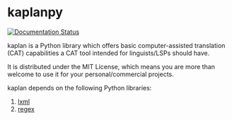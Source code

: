 # kaplanpy
[![Documentation Status](https://readthedocs.org/projects/kaplanpy/badge/?version=latest)](https://kaplanpy.readthedocs.io/en/latest/?badge=latest)

kaplan is a Python library which offers basic computer-assisted translation (CAT) capabilities a CAT tool intended for linguists/LSPs should have.

It is distributed under the MIT License, which means you are more than welcome to use it for your personal/commercial projects.

kaplan depends on the following Python libraries:

1. [lxml](https://pypi.org/project/lxml/)
2. [regex](https://pypi.org/project/regex/)
